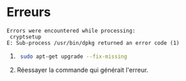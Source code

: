 # Erreurs

```
Errors were encountered while processing:
 cryptsetup
E: Sub-process /usr/bin/dpkg returned an error code (1)

```

1. ```bash
    sudo apt-get upgrade --fix-missing
    ```
1. Réessayer la commande qui générait l'erreur.